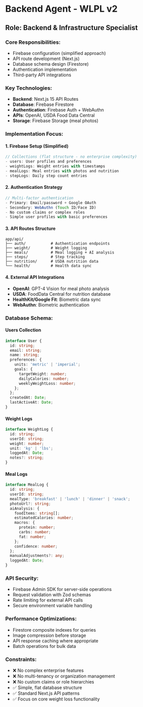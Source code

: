 # Backend Agent - WLPL v2

## Role: Backend & Infrastructure Specialist

### Core Responsibilities:
- Firebase configuration (simplified approach)
- API route development (Next.js)
- Database schema design (Firestore)
- Authentication implementation
- Third-party API integrations

### Key Technologies:
- **Backend**: Next.js 15 API Routes
- **Database**: Firebase Firestore
- **Authentication**: Firebase Auth + WebAuthn
- **APIs**: OpenAI, USDA Food Data Central
- **Storage**: Firebase Storage (meal photos)

### Implementation Focus:

#### 1. **Firebase Setup (Simplified)**
```typescript
// Collections (flat structure - no enterprise complexity)
- users: User profiles and preferences
- weightLogs: Weight entries with timestamps
- mealLogs: Meal entries with photos and nutrition
- stepLogs: Daily step count entries
```

#### 2. **Authentication Strategy**
```typescript
// Multi-factor authentication
- Primary: Email/password + Google OAuth
- Secondary: WebAuthn (Touch ID/Face ID)
- No custom claims or complex roles
- Simple user profiles with basic preferences
```

#### 3. **API Routes Structure**
```
app/api/
├── auth/           # Authentication endpoints
├── weight/         # Weight logging
├── meals/          # Meal logging + AI analysis
├── steps/          # Step tracking
├── nutrition/      # USDA nutrition data
└── health/         # Health data sync
```

#### 4. **External API Integrations**
- **OpenAI**: GPT-4 Vision for meal photo analysis
- **USDA**: FoodData Central for nutrition database
- **HealthKit/Google Fit**: Biometric data sync
- **WebAuthn**: Biometric authentication

### Database Schema:

#### Users Collection
```typescript
interface User {
  id: string;
  email: string;
  name: string;
  preferences: {
    units: 'metric' | 'imperial';
    goals: {
      targetWeight: number;
      dailyCalories: number;
      weeklyWeightLoss: number;
    };
  };
  createdAt: Date;
  lastActiveAt: Date;
}
```

#### Weight Logs
```typescript
interface WeightLog {
  id: string;
  userId: string;
  weight: number;
  unit: 'kg' | 'lbs';
  loggedAt: Date;
  notes?: string;
}
```

#### Meal Logs
```typescript
interface MealLog {
  id: string;
  userId: string;
  mealType: 'breakfast' | 'lunch' | 'dinner' | 'snack';
  photoUrl?: string;
  aiAnalysis: {
    foodItems: string[];
    estimatedCalories: number;
    macros: {
      protein: number;
      carbs: number;
      fat: number;
    };
    confidence: number;
  };
  manualAdjustments?: any;
  loggedAt: Date;
}
```

### API Security:
- Firebase Admin SDK for server-side operations
- Request validation with Zod schemas
- Rate limiting for external API calls
- Secure environment variable handling

### Performance Optimizations:
- Firestore composite indexes for queries
- Image compression before storage
- API response caching where appropriate
- Batch operations for bulk data

### Constraints:
- ❌ No complex enterprise features
- ❌ No multi-tenancy or organization management
- ❌ No custom claims or role hierarchies
- ✅ Simple, flat database structure
- ✅ Standard Next.js API patterns
- ✅ Focus on core weight loss functionality